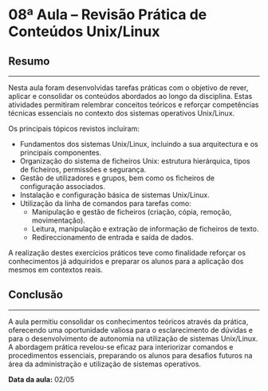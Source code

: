 # 08ª Aula – Revisão Prática de Conteúdos Unix/Linux

## Resumo

---

Nesta aula foram desenvolvidas tarefas práticas com o objetivo de rever, aplicar e consolidar os conteúdos abordados ao longo da disciplina. Estas atividades permitiram relembrar conceitos teóricos e reforçar competências técnicas essenciais no contexto dos sistemas operativos Unix/Linux.

Os principais tópicos revistos incluíram:

- Fundamentos dos sistemas Unix/Linux, incluindo a sua arquitectura e os principais componentes.
- Organização do sistema de ficheiros Unix: estrutura hierárquica, tipos de ficheiros, permissões e segurança.
- Gestão de utilizadores e grupos, bem como os ficheiros de configuração associados.
- Instalação e configuração básica de sistemas Unix/Linux.
- Utilização da linha de comandos para tarefas como:
  - Manipulação e gestão de ficheiros (criação, cópia, remoção, movimentação).
  - Leitura, manipulação e extração de informação de ficheiros de texto.
  - Redireccionamento de entrada e saída de dados.

A realização destes exercícios práticos teve como finalidade reforçar os conhecimentos já adquiridos e preparar os alunos para a aplicação dos mesmos em contextos reais.

## Conclusão

---

A aula permitiu consolidar os conhecimentos teóricos através da prática, oferecendo uma oportunidade valiosa para o esclarecimento de dúvidas e para o desenvolvimento de autonomia na utilização de sistemas Unix/Linux. A abordagem prática revelou-se eficaz para interiorizar comandos e procedimentos essenciais, preparando os alunos para desafios futuros na área da administração e utilização de sistemas operativos.

**Data da aula:** 02/05
